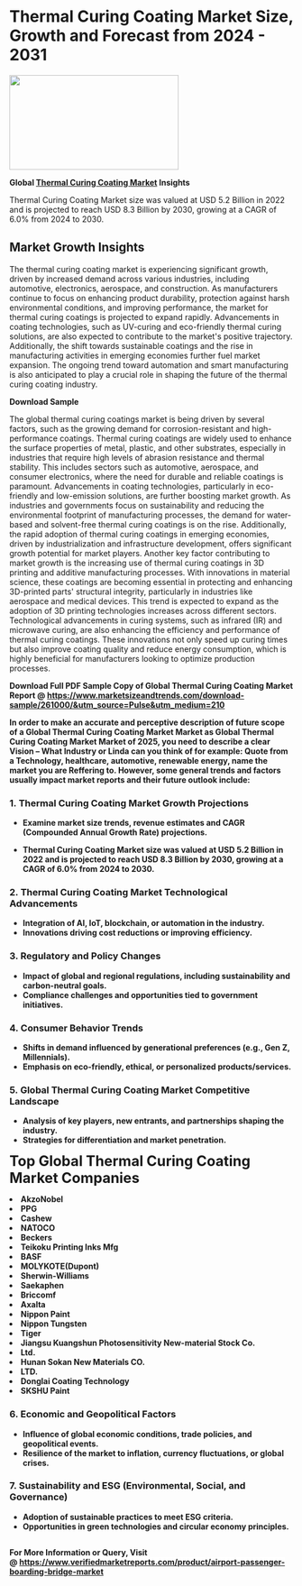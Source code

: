 <H1>Thermal Curing Coating Market Size, Growth and Forecast from 2024 - 2031</H1><img class="aligncenter size-medium wp-image-584254" src="https://thirdeyenews.in/wp-content/uploads/2024/09/Global-Market-Research-300x168.jpeg" alt="" width="300" height="168" /><p><strong>Global&nbsp;<a href="https://www.marketsizeandtrends.com/download-sample/261000/&amp;utm_source=Pulse&amp;utm_medium=210">Thermal Curing Coating Market</a> Insights</strong></p><p>Thermal Curing Coating Market size was valued at USD 5.2 Billion in 2022 and is projected to reach USD 8.3 Billion by 2030, growing at a CAGR of 6.0% from 2024 to 2030.</p><p><h2>Market Growth Insights</h2> <p>The thermal curing coating market is experiencing significant growth, driven by increased demand across various industries, including automotive, electronics, aerospace, and construction. As manufacturers continue to focus on enhancing product durability, protection against harsh environmental conditions, and improving performance, the market for thermal curing coatings is projected to expand rapidly. Advancements in coating technologies, such as UV-curing and eco-friendly thermal curing solutions, are also expected to contribute to the market's positive trajectory. Additionally, the shift towards sustainable coatings and the rise in manufacturing activities in emerging economies further fuel market expansion. The ongoing trend toward automation and smart manufacturing is also anticipated to play a crucial role in shaping the future of the thermal curing coating industry.</p> <p><strong>Download Sample</strong></p> <p>The global thermal curing coatings market is being driven by several factors, such as the growing demand for corrosion-resistant and high-performance coatings. Thermal curing coatings are widely used to enhance the surface properties of metal, plastic, and other substrates, especially in industries that require high levels of abrasion resistance and thermal stability. This includes sectors such as automotive, aerospace, and consumer electronics, where the need for durable and reliable coatings is paramount. Advancements in coating technologies, particularly in eco-friendly and low-emission solutions, are further boosting market growth. As industries and governments focus on sustainability and reducing the environmental footprint of manufacturing processes, the demand for water-based and solvent-free thermal curing coatings is on the rise. Additionally, the rapid adoption of thermal curing coatings in emerging economies, driven by industrialization and infrastructure development, offers significant growth potential for market players. Another key factor contributing to market growth is the increasing use of thermal curing coatings in 3D printing and additive manufacturing processes. With innovations in material science, these coatings are becoming essential in protecting and enhancing 3D-printed parts' structural integrity, particularly in industries like aerospace and medical devices. This trend is expected to expand as the adoption of 3D printing technologies increases across different sectors. Technological advancements in curing systems, such as infrared (IR) and microwave curing, are also enhancing the efficiency and performance of thermal curing coatings. These innovations not only speed up curing times but also improve coating quality and reduce energy consumption, which is highly beneficial for manufacturers looking to optimize production processes. <p><strong></p><p><span class=""><strong>Download Full PDF Sample Copy of Global Thermal Curing Coating Market Report</strong> @ <a href="https://www.marketsizeandtrends.com/download-sample/261000/&amp;utm_source=Pulse&amp;utm_medium=210" target="_blank">https://www.marketsizeandtrends.com/download-sample/261000/&amp;utm_source=Pulse&amp;utm_medium=210</a></span></p><p>In order to make an accurate and perceptive description of future scope of a Global&nbsp;Thermal Curing Coating Market Market as Global&nbsp;Thermal Curing Coating Market Market of 2025, you need to describe a clear Vision &ndash; What Industry or Linda can you think of for example: Quote from a Technology, healthcare, automotive, renewable energy, name the market you are Reffering to. However, some general trends and factors usually impact market reports and their future outlook include:</p><h3>1.&nbsp;<strong>Thermal Curing Coating Market Growth Projections</strong></h3><ul><li>Examine market size trends, revenue estimates and CAGR (Compounded Annual Growth Rate) projections.</li><li><p>Thermal Curing Coating Market size was valued at USD 5.2 Billion in 2022 and is projected to reach USD 8.3 Billion by 2030, growing at a CAGR of 6.0% from 2024 to 2030.</p></li></ul><h3>2.&nbsp;<strong>Thermal Curing Coating Market Technological Advancements</strong></h3><ul><li>Integration of AI, IoT, blockchain, or automation in the industry.</li><li>Innovations driving cost reductions or improving efficiency.</li></ul><h3>3.&nbsp;<strong>Regulatory and Policy Changes</strong></h3><ul><li>Impact of global and regional regulations, including sustainability and carbon-neutral goals.</li><li>Compliance challenges and opportunities tied to government initiatives.</li></ul><h3>4.&nbsp;<strong>Consumer Behavior Trends</strong></h3><ul><li>Shifts in demand influenced by generational preferences (e.g., Gen Z, Millennials).</li><li>Emphasis on eco-friendly, ethical, or personalized products/services.</li></ul><h3>5.&nbsp;<strong>Global Thermal Curing Coating Market Competitive Landscape</strong></h3><ul><li>Analysis of key players, new entrants, and partnerships shaping the industry.</li><li>Strategies for differentiation and market penetration.</li></ul><p data-pm-slice="1 1 []"><span style="color: inherit; font-family: inherit; font-size: 25px;">Top Global Thermal Curing Coating Market Companies</span></p><div class="" data-test-id=""><p><li>AkzoNobel</li><li> PPG</li><li> Cashew</li><li> NATOCO</li><li> Beckers</li><li> Teikoku Printing Inks Mfg</li><li> BASF</li><li> MOLYKOTE(Dupont)</li><li> Sherwin-Williams</li><li> Saekaphen</li><li> Briccomf</li><li> Axalta</li><li> Nippon Paint</li><li> Nippon Tungsten</li><li> Tiger</li><li> Jiangsu Kuangshun Photosensitivity New-material Stock Co.</li><li>Ltd.</li><li> Hunan Sokan New Materials CO.</li><li>LTD.</li><li> Donglai Coating Technology</li><li> SKSHU Paint</li></p></div><h3>6.&nbsp;<strong>Economic and Geopolitical Factors</strong></h3><ul><li>Influence of global economic conditions, trade policies, and geopolitical events.</li><li>Resilience of the market to inflation, currency fluctuations, or global crises.</li></ul><h3>7.&nbsp;<strong>Sustainability and ESG (Environmental, Social, and Governance)</strong></h3><ul><li>Adoption of sustainable practices to meet ESG criteria.</li><li>Opportunities in green technologies and circular economy principles.</li></ul><h2><strong style="font-size: 14px;">For More Information or Query, Visit @&nbsp;</strong><a style="background-color: #ffffff; font-size: 14px;" href="https://www.marketsizeandtrends.com/report/thermal-curing-coating-market/" target="_blank">https://www.verifiedmarketreports.com/product/airport-passenger-boarding-bridge-market</a></h2>
